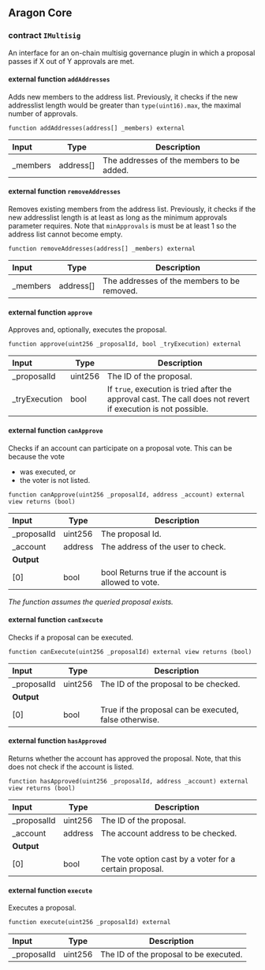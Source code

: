 ## Aragon Core

###  contract `IMultisig`

An interface for an on-chain multisig governance plugin in which a proposal passes if X out of Y approvals are met.

#### external function `addAddresses`

Adds new members to the address list. Previously, it checks if the new addresslist length would be greater than `type(uint16).max`, the maximal number of approvals.

```solidity
function addAddresses(address[] _members) external 
```

| Input | Type | Description |
|:----- | ---- | ----------- |
| _members | address[] | The addresses of the members to be added. |

#### external function `removeAddresses`

Removes existing members from the address list. Previously, it checks if the new addresslist length is at least as long as the minimum approvals parameter requires. Note that `minApprovals` is must be at least 1 so the address list cannot become empty.

```solidity
function removeAddresses(address[] _members) external 
```

| Input | Type | Description |
|:----- | ---- | ----------- |
| _members | address[] | The addresses of the members to be removed. |

#### external function `approve`

Approves and, optionally, executes the proposal.

```solidity
function approve(uint256 _proposalId, bool _tryExecution) external 
```

| Input | Type | Description |
|:----- | ---- | ----------- |
| _proposalId | uint256 | The ID of the proposal. |
| _tryExecution | bool | If `true`, execution is tried after the approval cast. The call does not revert if execution is not possible. |

#### external function `canApprove`

Checks if an account can participate on a proposal vote. This can be because the vote
- was executed, or
- the voter is not listed.

```solidity
function canApprove(uint256 _proposalId, address _account) external view returns (bool) 
```

| Input | Type | Description |
|:----- | ---- | ----------- |
| _proposalId | uint256 | The proposal Id. |
| _account | address | The address of the user to check. |
| **Output** | |
| [0] | bool | bool Returns true if the account is allowed to vote. |

*The function assumes the queried proposal exists.*

#### external function `canExecute`

Checks if a proposal can be executed.

```solidity
function canExecute(uint256 _proposalId) external view returns (bool) 
```

| Input | Type | Description |
|:----- | ---- | ----------- |
| _proposalId | uint256 | The ID of the proposal to be checked. |
| **Output** | |
| [0] | bool | True if the proposal can be executed, false otherwise. |

#### external function `hasApproved`

Returns whether the account has approved the proposal. Note, that this does not check if the account is listed.

```solidity
function hasApproved(uint256 _proposalId, address _account) external view returns (bool) 
```

| Input | Type | Description |
|:----- | ---- | ----------- |
| _proposalId | uint256 | The ID of the proposal. |
| _account | address | The account address to be checked. |
| **Output** | |
| [0] | bool | The vote option cast by a voter for a certain proposal. |

#### external function `execute`

Executes a proposal.

```solidity
function execute(uint256 _proposalId) external 
```

| Input | Type | Description |
|:----- | ---- | ----------- |
| _proposalId | uint256 | The ID of the proposal to be executed. |

